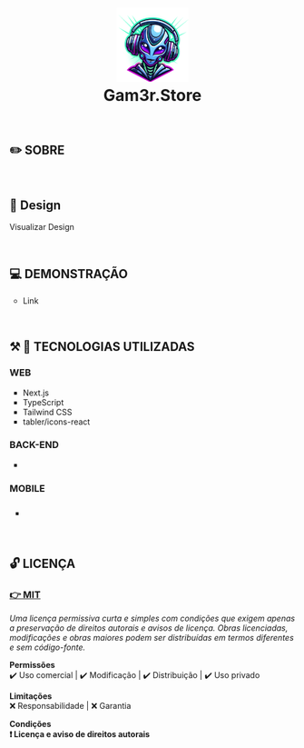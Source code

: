 <h1 align="center">
    <img 
        alt="gam3r.store" 
        src="./frontend/public/logo.png"
        width="25%"
        height=""
    />
    <br />
    <strong>Gam3r.Store</strong>
</h1>

<br />

<h2>✏️ SOBRE</h2>
<p>
	
</p>

<br />

<h2>🎨 Design</h2>
<p>
  <a src="https://www.figma.com/file/qhTlRJRM00Y6exwjVz63JL/Re-teste-Front-React-WeFit---2024?type=design&node-id=4201-3581&mode=design&t=Uf3lJJTyqYrEwLVj-0">
    Visualizar Design
    </a>
</p>

<br />

<h2>💻 DEMONSTRAÇÃO</h2>
<ul type="circle">
    <li>
        <a src="" target="new-blank">
            Link 
        </a>
    </li>
</ul>

<br />

<h2>⚒️ 🌟 TECNOLOGIAS UTILIZADAS</h2>
<h3>WEB</h3>
<ul type="square">
    <li>
        <a src="" target="new-blank">
            Next.js 
        </a>
    </li>
    <li>
        <a src="https://www.typescriptlang.org/" target="new-blank">
            TypeScript 
        </a>
    </li>
    <li>
        <a src="" target="new-blank">
            Tailwind CSS 
        </a>
    </li>
    <li>
        <a src="" target="new-blank">
            tabler/icons-react 
        </a>
    </li>
</ul>
<!-- - [Axios](https://www.npmjs.com/package/axios) -->

<h3>BACK-END</h3>
<!-- - [Express.js](https://expressjs.com/pt-br/)
  - [express-async-errors](https://www.npmjs.com/package/express-async-errors)
- [JSON](https://www.json.org/json-en.html)
- [API REST](https://restfulapi.net/)
- [Insomnia](https://insomnia.rest/)
- [TypeORM](https://typeorm.io/)
  - [SQLite Connection](https://typeorm.io/#/connection-options/sqlite-connection-options)
- [Beekeeper Studio](https://www.beekeeperstudio.io/)
- [Multer](https://www.npmjs.com/package/multer)
- [Yup](https://www.npmjs.com/package/yup)
- [Cors](https://www.npmjs.com/package/cors) -->
<ul type="square">
    <li>
        <a src="" target="new-blank">
            <!-- Link  -->
        </a>
    </li>
</ul>

<h3>MOBILE<h3>
<!-- - [React Native](https://reactnative.dev/)
- [Expo](https://expo.io/learn)
  - [MapView](https://docs.expo.io/versions/latest/sdk/map-view/)
  - [Google Fonts](https://github.com/expo/google-fonts)
  - [ImagePicker](https://docs.expo.io/versions/latest/sdk/imagepicker/)
- [React Navigation](https://reactnavigation.org/docs/getting-started)
- [Axios](https://www.npmjs.com/package/axios) -->
<ul type="square">
    <li>
        <a src="" target="new-blank">
            <!-- Link  -->
        </a>
    </li>
</ul>

<br />

<h2>🔓 LICENÇA</h2>
<h3>
    <a href="./LICENSE">👉 MIT</a>
</h3>

<p>
    <i>
        Uma licença permissiva curta e simples com condições que exigem apenas a preservação de direitos autorais e avisos de licença. Obras licenciadas, modificações e obras maiores podem ser distribuídas em termos diferentes e sem código-fonte.
    </i>
</p>

<strong>Permissões</strong>
<br />
✔️ Uso comercial | ✔️ Modificação | ✔️ Distribuição | ✔️ Uso privado

<strong>Limitações</strong>
<br />
❌ Responsabilidade | ❌ Garantia

<strong>Condições</string>
<br />
❗ Licença e aviso de direitos autorais